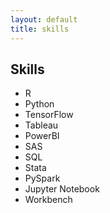 ```yaml
---
layout: default
title: skills
---
```


## Skills
- R
- Python
- TensorFlow
- Tableau
- PowerBI
- SAS
- SQL
- Stata
- PySpark
- Jupyter Notebook
- Workbench
